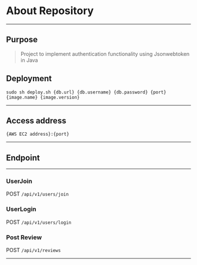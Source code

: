 # About Repository
- - -
## Purpose 
> Project to implement authentication functionality using Jsonwebtoken in Java

## Deployment
```shell
sudo sh deploy.sh {db.url} {db.username} {db.password} {port} {image.name} {image.version}
```
- - -
## Access address
```shell
{AWS EC2 address}:{port}
```
- - -
## Endpoint
- - -
### UserJoin
POST `/api/v1/users/join`

### UserLogin
POST `/api/v1/users/login`

### Post Review
POST `/api/v1/reviews`
- - -